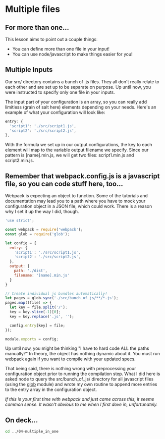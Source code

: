 # Multiple files

## For more than one...

This lesson aims to point out a couple things:

* You can define more than one file in your input!
* You can use node/javascript to make things easier for you!

## Multiple Inputs

Our src/ directory contains a bunch of .js files.  They all don't really relate to each other and are set up to be separate on purpose.  Up until now, you were instructed to specify only one file in your inputs.

The input part of your configuration is an array, so you can really add limitless (grain of salt here) elements depending on your needs.  Here's an example of what your configuration will look like:

```js
entry: {
  'script1': './src/script1.js',
  'script2': './src/script2.js',
},
```

With the formula we set up in our output configurations, the key to each element will map to the variable output filename we specify.  Since our pattern is [name].min.js, we will get two files: script1.min.js and script2.min.js.

## Remember that webpack.config.js is a javascript file, so you can code stuff here, too...

Webpack is expecting an object to function.  Some of the tutorials and documentation may lead you to a path where you have to mock your configuration object in a JSON file, which could work.  There is a reason why I set it up the way I did, though.

```js
'use strict';

const webpack = require('webpack');
const glob = require('glob');

let config = {
  entry: {
    'script1': './src/script1.js',
    'script2': './src/script2.js',
  },
  output: {
    path: './dist',
    filename: '[name].min.js'
  }
}

// Create individual js bundles automatically!
let pages = glob.sync('./src/bunch_of_js/**/*.js');
pages.map((file) => {
  let key = file.split('/');
  key = key.slice(-1)[0];
  key = key.replace('.js', '');

  config.entry[key] = file;
});

module.exports = config;
```

Up until now, you might be thinking "I have to hard code ALL the paths manually?"  In theory, the object has nothing dynamic about it.  You must run webpack again if you want to compile with your updated specs.

That being said, there is nothing wrong with preprocessing your configuration object prior to running the compilation step.  What I did here is asked node to query the src/bunch_of_js/ directory for all javascript files (using the [glob](https://github.com/isaacs/node-glob) module) and wrote my own routine to append more entries to the entry array in the configuration object.

*If this is your first time with webpack and just came across this, it seems common sense.  It wasn't obvious to me when I first dove in, unfortunately.*

## On deck...

```bash
cd ../04-multiple_in_one
```
